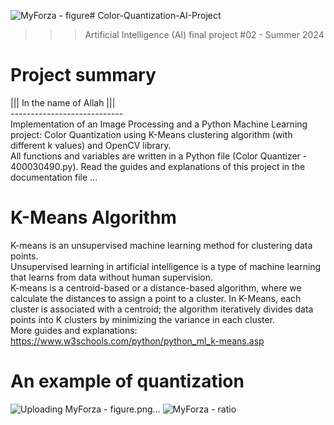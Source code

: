 ![MyForza - figure](https://github.com/user-attachments/assets/d3463466-83a2-47e7-b0d5-795c869b5a09)﻿# Color-Quantization-AI-Project
>>> Artificial Intelligence (AI) final project #02 - Summer 2024

# Project summary
||| In the name of Allah ||| <br />
---------------------------- <br />
Implementation of an Image Processing and a Python Machine Learning project: Color Quantization using K-Means clustering algorithm (with different k values) and OpenCV library. <br />
All functions and variables are written in a Python file (Color Quantizer - 400030490.py). Read the guides and explanations of this project in the documentation file ...

# K-Means Algorithm
K-means is an unsupervised machine learning method for clustering data points. <br />
Unsupervised learning in artificial intelligence is a type of machine learning that learns from data without human supervision. <br />
K-means is a centroid-based or a distance-based algorithm, where we calculate the distances to assign a point to a cluster. In K-Means, each cluster is associated with a centroid; the algorithm iteratively divides data points into K clusters by minimizing the variance in each cluster. <br />
More guides and explanations: https://www.w3schools.com/python/python_ml_k-means.asp

# An example of quantization
![Uploading MyForza - figure.png…]()
![MyForza - ratio](https://github.com/user-attachments/assets/e6ae31c1-325e-4050-a441-24ddc369d9e7)
